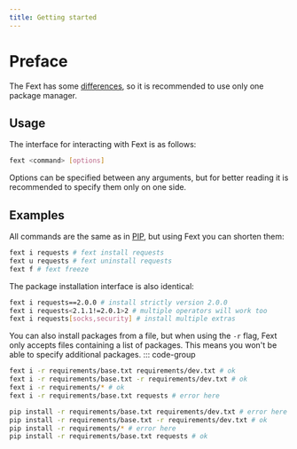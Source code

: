 ```yaml
---
title: Getting started
---
```


# Preface
The Fext has some [differences](/differences), so it is recommended to use only one
package manager. 

## Usage
The interface for interacting with Fext is as follows:
```sh
fext <command> [options]
```
Options can be specified between any arguments, but for better reading it is
recommended to specify them only on one side.

## Examples
All commands are the same as in [PIP](https://pip.pypa.io/en/stable/cli/index.html),
but using Fext you can shorten them:
```sh
fext i requests # fext install requests
fext u requests # fext uninstall requests
fext f # fext freeze
```

The package installation interface is also identical:
```sh
fext i requests==2.0.0 # install strictly version 2.0.0
fext i requests<2.1.1!=2.0.1>2 # multiple operators will work too
fext i requests[socks,security] # install multiple extras
```

You can also install packages from a file, but when using the `-r` flag, Fext
only accepts files containing a list of packages. This means you won't be able
to specify additional packages.
::: code-group
```sh [Fext]
fext i -r requirements/base.txt requirements/dev.txt # ok
fext i -r requirements/base.txt -r requirements/dev.txt # ok
fext i -r requirements/* # ok
fext i -r requirements/base.txt requests # error here
```

```sh [PIP]
pip install -r requirements/base.txt requirements/dev.txt # error here
pip install -r requirements/base.txt -r requirements/dev.txt # ok
pip install -r requirements/* # error here
pip install -r requirements/base.txt requests # ok
```
